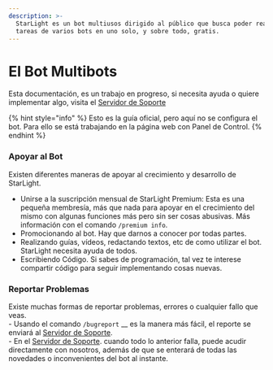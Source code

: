 ```yaml
---
description: >-
  StarLight es un bot multiusos dirigido al público que busca poder realizar las
  tareas de varios bots en uno solo, y sobre todo, gratis.
---
```


# El Bot Multibots

Esta documentación, es un trabajo en progreso, si necesita ayuda o quiere implementar algo, visita el [Servidor de Soporte](soporte.md)

{% hint style="info" %}
Esto es la guía oficial, pero aquí no se configura el bot. Para ello se está trabajando en la página web con Panel de Control.
{% endhint %}

### Apoyar al Bot

Existen diferentes maneras de apoyar al crecimiento y desarrollo de StarLight.&#x20;

* Unirse a la suscripción mensual de StarLight Premium: Esta es una pequeña membresía, más que nada para apoyar en el crecimiento del mismo con algunas funciones más pero sin ser cosas abusivas. Más información con el comando `/premium info`.
* Promocionando al bot. Hay que darnos a conocer por todas partes.
* Realizando guías, vídeos, redactando textos, etc de como utilizar el bot. StarLight necesita ayuda de todos.
* Escribiendo Código. Si sabes de programación, tal vez te interese compartir código para seguir implementando cosas nuevas.

### Reportar Problemas

Existe muchas formas de reportar problemas, errores o cualquier fallo que veas.\
\- Usando el comando `/bugreport` __ es la manera más fácil, el reporte se enviará al [Servidor de Soporte](soporte.md).\
\- En el [Servidor de Soporte](soporte.md). cuando todo lo anterior falla, puede acudir directamente con nosotros, además de que se enterará de todas las novedades o inconvenientes del bot al instante.
